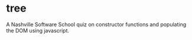 # tree

A Nashville Software School quiz on constructor functions and populating the DOM using javascript.